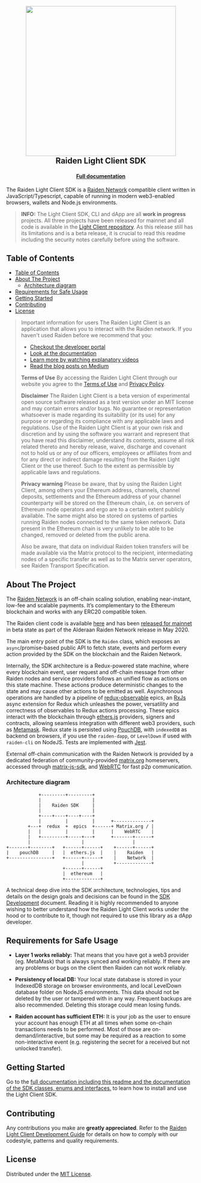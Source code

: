 <h2 align="center">
  <br/>
  <a href='https://raiden.network/'><img
      width='400px'
      alt=''
      src="https://user-images.githubusercontent.com/35398162/54018436-ee3f6300-4188-11e9-9b4e-0666c44cda53.png" /></a>
  <br/>
  Raiden Light Client SDK
  <br/>
</h2>
<h4 align="center">
  <a href="https://lightclient.raiden.network/docs/">Full documentation</a>
</h4>

The Raiden Light Client SDK is a [Raiden Network](https://raiden.network) compatible client written in JavaScript/Typescript, capable of running in modern web3-enabled browsers, wallets and Node.js environments.

> **INFO:** The Light Client SDK, CLI and dApp are all **work in progress** projects. All three projects have been released for mainnet and all code is available in the [Light Client repository](https://github.com/raiden-network/light-client). As this release still has its limitations and is a beta release, it is crucial to read this readme including the security notes carefully before using the software.

## Table of Contents

- [Table of Contents](#table-of-contents)
- [About The Project](#about-the-project)
  - [Architecture diagram](#architecture-diagram)
- [Requirements for Safe Usage](#requirements-for-safe-usage)
- [Getting Started](#getting-started)
- [Contributing](#contributing)
- [License](#license)

> Important information for users
> The Raiden Light Client is an application that allows you to interact with the Raiden
> network. If you haven't used Raiden before we recommend that you:
> - [Checkout the developer portal](https://developer.raiden.network)
> - [Look at the documentation](https://docs.raiden.network)
> - [Learn more by watching explanatory videos](https://www.youtube.com/channel/UCoUP_hnjUddEvbxmtNCcApg)
> - [Read the blog posts on Medium](https://medium.com/@raiden_network)
>
> **Terms of Use**
> By accessing the Raiden Light Client through our website you agree to the [Terms of Use](https://github.com/raiden-network/light-client/blob/master/TERMS.md)
> and [Privacy Policy](https://raiden.network/privacy.html).
>
> **Disclaimer**
> The Raiden Light Client is a beta version of experimental open source software released
> as a test version under an MIT license and may contain errors and/or bugs. No guarantee
> or representation whatsoever is made regarding its suitability (or its use) for any purpose
> or regarding its compliance with any applicable laws and regulations. Use of the Raiden
> Light Client is at your own risk and discretion and by using the software you warrant and
> represent that you have read this disclaimer, understand its contents, assume all risk
> related thereto and hereby release, waive, discharge and covenant not to hold us or any of
> our officers, employees or affiliates from and for any direct or indirect damage resulting
> from the Raiden Light Client or the use thereof. Such to the extent as permissible by
> applicable laws and regulations.
>
> **Privacy warning**
> Please be aware, that by using the Raiden Light Client, among others your Ethereum
> address, channels, channel deposits, settlements and the Ethereum address of your
> channel counterparty will be stored on the Ethereum chain, i.e. on servers of Ethereum
> node operators and ergo are to a certain extent publicly available. The same might also be
> stored on systems of parties running Raiden nodes connected to the same token network.
> Data present in the Ethereum chain is very unlikely to be able to be changed, removed or
> deleted from the public arena.
>
> Also be aware, that data on individual Raiden token transfers will be made available via
> the Matrix protocol to the recipient, intermediating nodes of a specific transfer as well as to
> the Matrix server operators, see Raiden Transport Specification.

## About The Project

The [Raiden Network](https://raiden.network/) is an off-chain scaling solution, enabling near-instant, low-fee and scalable payments. It’s complementary to the Ethereum blockchain and works with any ERC20 compatible token.

The Raiden client code is available [here](https://github.com/raiden-network/raiden) and has been [released for mainnet](https://medium.com/raiden-network/alderaan-mainnet-release-announcement-7f701e58c236) in beta state as part of the Alderaan Raiden Network release in May 2020.

The main entry point of the SDK is the `Raiden` class, which exposes an `async`/promise-based public API to fetch state, events and perform every action provided by the SDK on the blockchain and the Raiden Network.

Internally, the SDK architecture is a Redux-powered state machine, where every blockchain event, user request and off-chain message from other Raiden nodes and service providers follows an unified flow as actions on this state machine. These actions produce deterministic changes to the state and may cause other actions to be emitted as well. Asynchronous operations are handled by a pipeline of [redux-observable](https://redux-observable.js.org) epics, an [RxJs](https://rxjs.dev/) async extension for Redux which unleashes the power, versatility and correctness of observables to Redux actions processing. These epics interact with the blockchain through [ethers.js](https://github.com/ethers-io/ethers.js) providers, signers and contracts, allowing seamless integration with different web3 providers, such as [Metamask](https://metamask.io/). Redux state is persisted using [PouchDB](https://pouchdb.com/), with `indexedDB` as backend on browsers, if you use the `raiden-dapp`, or `LevelDown` if used with `raiden-cli` on NodeJS. Tests are implemented with [Jest](https://jestjs.io).

External off-chain communication with the Raiden Network is provided by a dedicated federation of community-provided [matrix.org](https://matrix.org) homeservers, accessed through [matrix-js-sdk](https://github.com/matrix-org/matrix-js-sdk), and [WebRTC](https://webrtc.org/) for fast p2p communication.

### Architecture diagram

```
            +---------+---------+
            |                   |
            |    Raiden SDK     |
            |                   |
            +----+----+----+----+
            |         |         |      +--------------+
        +---+  redux  +  epics  +------+ Matrix.org / |
        |   |         |         |      |    WebRTC    |
        |   +---------+-----+---+      +-------+------+
        |                   |                  |
+-------+--------+   +------+------+    +------+------+
|    pouchDB     |   |  ethers.js  |    |    Raiden   |
+----------------+   +------+------+    |    Network  |
                            |           +-------------+
                     +------+------+
                     |  ethereum   |
                     +-------------+
```

A technical deep dive into the SDK architecture, technologies, tips and details on the design goals and decisions can be found in the [SDK Development](https://github.com/raiden-network/light-client/blob/master/raiden-ts/SDK-Development.md) document. Reading it is highly recommended to anyone wishing to better understand how the Raiden Light Client works under the hood or to contribute to it, though not required to use this library as a dApp developer.

## Requirements for Safe Usage

- **Layer 1 works reliably:** That means that you have got a web3 provider (eg. MetaMask) that is always synced and working reliably. If there are any problems or bugs on the client then Raiden can not work reliably.

- **Persistency of local DB:** Your local state database is stored in your IndexedDB storage on browser environments, and local LevelDown database folder on NodeJS environments. This data should not be deleted by the user or tampered with in any way. Frequent backups are also recommended. Deleting this storage could mean losing funds.

- **Raiden account has sufficient ETH:** It is your job as the user to ensure your account has enough ETH at all times when some on-chain transactions needs to be performed. Most of those are on-demand/interactive, but some may be required as a reaction to some non-interactive event (e.g. registering the secret for a received but not unlocked transfer).

## Getting Started

Go to the [full documentation including this readme and the documentation of the SDK classes, enums and interfaces.](https://lightclient.raiden.network/docs/installing-sdk/) to learn how to install and use the Light Client SDK.

## Contributing

Any contributions you make are **greatly appreciated**. Refer to the [Raiden Light Client Development Guide](../CONTRIBUTING.md) for details on how to comply with our codestyle, patterns and quality requirements.

## License

Distributed under the [MIT License](../LICENSE).
